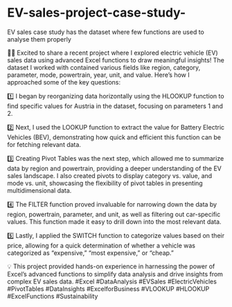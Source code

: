 # EV-sales-project-case-study-
EV sales case study has the dataset where few functions are used to analyse them properly

🚗🔋 Excited to share a recent project where I explored electric vehicle (EV) sales data using advanced Excel functions to draw meaningful insights! The dataset I worked with contained various fields like region, category, parameter, mode, powertrain, year, unit, and value. Here’s how I approached some of the key questions:

1️⃣ I began by reorganizing data horizontally using the HLOOKUP function to find specific values for Austria in the dataset, focusing on parameters 1 and 2.

2️⃣ Next, I used the LOOKUP function to extract the value for Battery Electric Vehicles (BEV), demonstrating how quick and efficient this function can be for fetching relevant data.

3️⃣ Creating Pivot Tables was the next step, which allowed me to summarize data by region and powertrain, providing a deeper understanding of the EV sales landscape. I also created pivots to display category vs. value, and mode vs. unit, showcasing the flexibility of pivot tables in presenting multidimensional data.

4️⃣ The FILTER function proved invaluable for narrowing down the data by region, powertrain, parameter, and unit, as well as filtering out car-specific values. This function made it easy to drill down into the most relevant data.

5️⃣ Lastly, I applied the SWITCH function to categorize values based on their price, allowing for a quick determination of whether a vehicle was categorized as “expensive,” “most expensive,” or “cheap.”

💡 This project provided hands-on experience in harnessing the power of Excel’s advanced functions to simplify data analysis and drive insights from complex EV sales data. #Excel #DataAnalysis #EVSales #ElectricVehicles #PivotTables #DataInsights #ExcelforBusiness #VLOOKUP #HLOOKUP #ExcelFunctions #Sustainability
